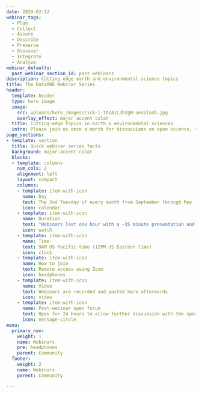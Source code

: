 ```yaml
---
date: 2020-02-12
webinar_tags:
  - Plan
  - Collect
  - Assure
  - Describe
  - Preserve
  - Discover
  - Integrate
  - Analyze
webinar_defaults:
  past_webinar_section_id: past-webinars
description: Cutting edge earth and environmental science topics
title: The DataONE Webinar Series
header:
  template: header
  type: hero image
  image:
    src: uploads/hero_images/rick-l-tOZAiC3hZgM-unsplash.jpg
    overlay_effect: major accent color
  title: Cutting-edge topics in Earth & environmental sciences
  intro: Please join us once a month for discussions on open science, the role of the data lifecycle, and achieving innovative science through shared data and ground-breaking tools.
page_sections:
- template: section
  title: Quick webinar series facts
  background: major-accent-color
  blocks:
  - template: columns
    num_cols: 2
    alignment: left
    layout: compact
    columns:
    - template: item-with-icon
      name: Day
      text: The 2nd Tuesday of every month from September through May (with a pause during summer months)
      icon: calendar
    - template: item-with-icon
      name: Duration
      text: "Webinars last one hour with a ~35 minute presentation and 25 minutes for discussion"
      icon: watch
    - template: item-with-icon
      name: Time
      text: 9AM US Pacific time (12PM US Eastern time)
      icon: clock
    - template: item-with-icon
      name: How to join
      text: Remote access using Zoom
      icon: headphones
    - template: item-with-icon
      name: Video
      text: Webinars are recorded and posted here afterwards
      icon: video
    - template: item-with-icon
      name: Post-webinar open forum
      text: Open for 24 hours to allow further discussion with the speaker
      icon: message-circle
menu:
  primary_nav:
    weight: 1
    name: Webinars
    pre: headphones
    parent: Community
  footer:
    weight: 2
    name: Webinars
    parent: Community

---
```

